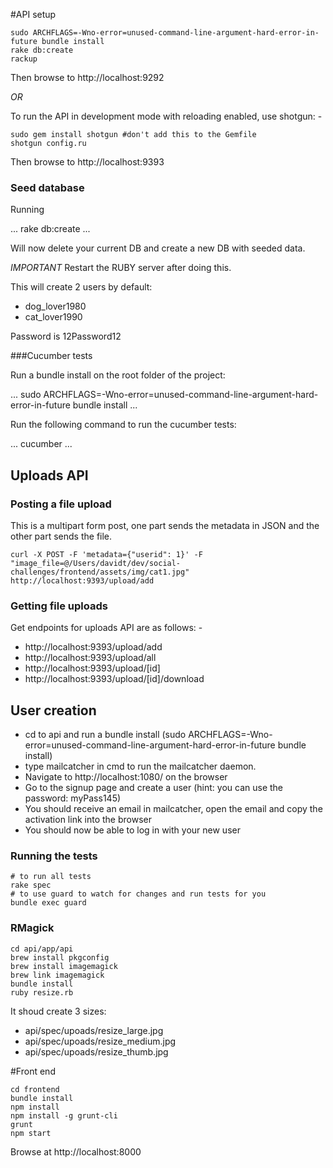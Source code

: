 #API setup

```
sudo ARCHFLAGS=-Wno-error=unused-command-line-argument-hard-error-in-future bundle install
rake db:create
rackup
```
Then browse to http://localhost:9292

*OR*

To run the API in development mode with reloading enabled, use shotgun: -

```
sudo gem install shotgun #don't add this to the Gemfile
shotgun config.ru
```

Then browse to http://localhost:9393

### Seed database

Running 

...
rake db:create
...

Will now delete your current DB and create a new DB with seeded data. 

*IMPORTANT* Restart the RUBY server after doing this.

This will create 2 users by default:

* dog_lover1980
* cat_lover1990

Password is 12Password12

###Cucumber tests

Run a bundle install on the root folder of the project:

...
sudo ARCHFLAGS=-Wno-error=unused-command-line-argument-hard-error-in-future bundle install
...

Run the following command to run the cucumber tests:

...
cucumber
...

## Uploads API

### Posting a file upload

This is a multipart form post, one part sends the metadata in JSON and the other part sends the file.

```
curl -X POST -F 'metadata={"userid": 1}' -F "image_file=@/Users/davidt/dev/social-challenges/frontend/assets/img/cat1.jpg" http://localhost:9393/upload/add
```

### Getting file uploads

Get endpoints for uploads API are as follows: -

* http://localhost:9393/upload/add
* http://localhost:9393/upload/all
* http://localhost:9393/upload/[id]
* http://localhost:9393/upload/[id]/download

## User creation
* cd to api and run a bundle install (sudo ARCHFLAGS=-Wno-error=unused-command-line-argument-hard-error-in-future bundle install)
* type mailcatcher in cmd to run the mailcatcher daemon.
* Navigate to http://localhost:1080/ on the browser
* Go to the signup page and create a user (hint: you can use the password: myPass145)
* You should receive an email in mailcatcher, open the email and copy the activation link into the browser
* You should now be able to log in with your new user



### Running the tests

```
# to run all tests
rake spec
# to use guard to watch for changes and run tests for you
bundle exec guard
```

### RMagick

```
cd api/app/api
brew install pkgconfig
brew install imagemagick
brew link imagemagick
bundle install
ruby resize.rb
```

It shoud create 3 sizes:

* api/spec/upoads/resize_large.jpg
* api/spec/upoads/resize_medium.jpg
* api/spec/upoads/resize_thumb.jpg

#Front end

```
cd frontend
bundle install
npm install
npm install -g grunt-cli
grunt
npm start
```

Browse at http://localhost:8000
